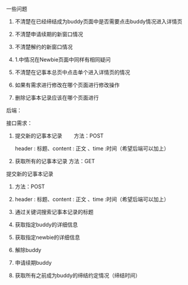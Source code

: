 一些问题

1. 不清楚在已经缔结成为buddy页面中是否需要点击buddy情况进入详情页

2. 不清楚申请续期的新窗口情况

3. 不清楚解约的新窗口情况

4. 1.中情况在Newbie页面中同样有相同疑问

5. 不清楚在记事本总页中点击单个进入详情页的情况

6. 如果有需求进行修改在哪个页面进行修改操作

7. 删除记事本记录应该在哪个页面进行

后端：

接口需求：

1. 提交新的记事本记录        方法：POST
   
   header : 标题、content : 正文 、time :时间（希望后端可以加上）

2. 获取所有的记事本记录 方法：GET





提交新的记事本记录

1. 方法：POST

2. header : 标题、content : 正文 、time :时间（希望后端可以加上）



1. 通过关键词搜索记事本记录的标题

2. 获取指定buddy的详细信息

3. 获取指定newbie的详细信息

4. 解除buddy

5. 申请续期buddy

6. 获取所有之前成为buddy的缔结约定情况（缔结时间）


